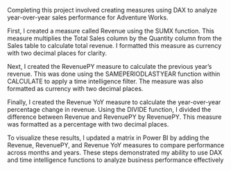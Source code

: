 Completing this project involved creating measures using DAX to analyze year-over-year sales performance for Adventure Works.

First, I created a measure called Revenue using the SUMX function. This measure multiplies the Total Sales column by the Quantity column from the Sales table to calculate total revenue. I formatted this measure as currency with two decimal places for clarity.

Next, I created the RevenuePY measure to calculate the previous year’s revenue. This was done using the SAMEPERIODLASTYEAR function within CALCULATE to apply a time intelligence filter. The measure was also formatted as currency with two decimal places.

Finally, I created the Revenue YoY measure to calculate the year-over-year percentage change in revenue. Using the DIVIDE function, I divided the difference between Revenue and RevenuePY by RevenuePY. This measure was formatted as a percentage with two decimal places.

To visualize these results, I updated a matrix in Power BI by adding the Revenue, RevenuePY, and Revenue YoY measures to compare performance across months and years. These steps demonstrated my ability to use DAX and time intelligence functions to analyze business performance effectively
